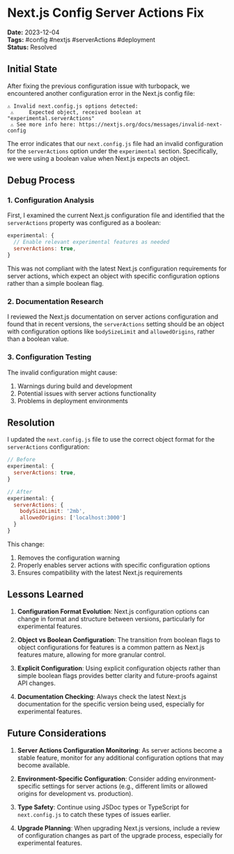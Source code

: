 # Next.js Config Server Actions Fix

**Date:** 2023-12-04  
**Tags:** #config #nextjs #serverActions #deployment  
**Status:** Resolved  

## Initial State

After fixing the previous configuration issue with turbopack, we encountered another configuration error in the Next.js config file:

```
⚠ Invalid next.config.js options detected: 
 ⚠     Expected object, received boolean at "experimental.serverActions"
 ⚠ See more info here: https://nextjs.org/docs/messages/invalid-next-config
```

The error indicates that our `next.config.js` file had an invalid configuration for the `serverActions` option under the `experimental` section. Specifically, we were using a boolean value when Next.js expects an object.

## Debug Process

### 1. Configuration Analysis

First, I examined the current Next.js configuration file and identified that the `serverActions` property was configured as a boolean:

```javascript
experimental: {
  // Enable relevant experimental features as needed
  serverActions: true,
}
```

This was not compliant with the latest Next.js configuration requirements for server actions, which expect an object with specific configuration options rather than a simple boolean flag.

### 2. Documentation Research

I reviewed the Next.js documentation on server actions configuration and found that in recent versions, the `serverActions` setting should be an object with configuration options like `bodySizeLimit` and `allowedOrigins`, rather than a boolean value.

### 3. Configuration Testing

The invalid configuration might cause:
1. Warnings during build and development
2. Potential issues with server actions functionality
3. Problems in deployment environments

## Resolution

I updated the `next.config.js` file to use the correct object format for the `serverActions` configuration:

```javascript
// Before
experimental: {
  serverActions: true,
}

// After
experimental: {
  serverActions: {
    bodySizeLimit: '2mb',
    allowedOrigins: ['localhost:3000']
  }
}
```

This change:
1. Removes the configuration warning
2. Properly enables server actions with specific configuration options
3. Ensures compatibility with the latest Next.js requirements

## Lessons Learned

1. **Configuration Format Evolution**: Next.js configuration options can change in format and structure between versions, particularly for experimental features.

2. **Object vs Boolean Configuration**: The transition from boolean flags to object configurations for features is a common pattern as Next.js features mature, allowing for more granular control.

3. **Explicit Configuration**: Using explicit configuration objects rather than simple boolean flags provides better clarity and future-proofs against API changes.

4. **Documentation Checking**: Always check the latest Next.js documentation for the specific version being used, especially for experimental features.

## Future Considerations

1. **Server Actions Configuration Monitoring**: As server actions become a stable feature, monitor for any additional configuration options that may become available.

2. **Environment-Specific Configuration**: Consider adding environment-specific settings for server actions (e.g., different limits or allowed origins for development vs. production).

3. **Type Safety**: Continue using JSDoc types or TypeScript for `next.config.js` to catch these types of issues earlier.

4. **Upgrade Planning**: When upgrading Next.js versions, include a review of configuration changes as part of the upgrade process, especially for experimental features.

